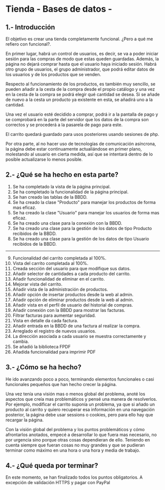 # Tienda - Bases de datos -
## 1.- Introducción
El objetivo es crear una tienda completamente funcional. ¿Pero a qué me refiero con funcional?. 

En primer lugar, habrá un control de usuarios, es decir, se va a poder iniciar sesión para las compras de modo que estas queden guardadas. Además, la página no dejará comprar hasta que el usuario haya iniciado sesión. Habrá otro grupo de usuarios, el grupo administrador, que podrá editar datos de los usuarios y de los productos que se venden.

Respecto al funcionamiento de los productos, es también muy sencillo, se pueden añadir a la cesta de la compra desde el propio catálogo y una vez en la cesta de la compra se podrá elegir qué cantidad se desea. Si se añade de nuevo a la cesta un producto ya existente en esta, se añadirá uno a la cantidad.

Una vez el usuario esté decidido a comprar, podrá ir a la pantalla de pago y se comprobará en la parte del servidor que los datos de la compra son correctos y se procederá a la pasarela de pago para este. 

El carrito quedará guardado para usos posteriores usando sesiones de php. 

Por otra parte, al no hacer uso de tecnologías de comunicación asíncrona, la página debe estar continuamente actualiándose en primer plano, molestando al usuario en cierta medida, así que se intentará dentro de lo posible actualizarse lo menos posible. 


## 2.- ¿Qué se ha hecho en esta parte?
1. Se ha completado la vista de la página principal.
2. Se ha completado la funcionalidad de la página principal. 
3. Se han creado las tablas de la BBDD.
4. Se ha creado la clase "Producto" para manejar los productos de forma mas eficaz.
5. Se ha creado la clase "Usuario" para manejar los usuarios de forma mas eficaz.
6. Se ha creado una clase para la conexión con la BBDD.
7. Se ha creado una clase para la gestión de los datos de tipo Producto recibidos de la BBDD.
8. Se ha creado una clase para la gestión de los datos de tipo Usuario recibidos de la BBDD.
----------
9. Funcionalidad del carrito completada al 100%.
10. Vista del carrito completada al 100%.
11. Creada sección del usuario para que modifique sus datos.
12. Añadir selector de cantidades a cada producto del carrito.
13. Añadir funcionalidad de eliminar en el carrito.
14. Mejorar vista del carrito.
15. Añadir vista de la administración de productos.
16. Añadir opción de insertar productos desde la web al admin.
17. Añadir opción de eliminar productos desde la web al admin.
18. Añadir vista en el perfil de usuario del historial de compras.
19. Añadir conexión con la BBDD para mostrar las facturas.
20. Filtrar facturas para aumentar seguridad.
21. Vista en detalle da cada factura.
22. Añadir entrada en la BBDD de una factura al realizar la compra.
23. Arreglado el registro de nuevos usuarios.
24. La dirección asociada a cada usuario se muestra correctamente y cambia.
25. Se añadió la biblioteca FPDF
26. Añadida funcionalidad para imprimir PDF


## 3.- ¿Cómo se ha hecho?
He ido avanzando poco a poco, terminando elementos funcionales o casi funcionales pequeños que han hecho crecer la página. 

Una vez tenía una visión mas o menos global del problema, anoté los aspectos que creía mas problemáticos y pensé una manera de resolverlos. Por ejemplo, modificar el carrito suponía un problema, ya que si añado un producto al carrito y quiero recuperar esa información en una navegación posterior, la página debe usar sessions o cookies, pero para ello hay que recargar la página.

Con la visión global del problema y los puntos problemáticos y cómo afrontarlos anotados, empecé a desarrollar lo que fuera mas necesario, no por urgencia sino porque otras cosas dependieran de ello. Teniendo en cuenta siempre que fueran cosas no muy grandes y que se pudieran terminar como máximo en una hora o una hora y media de trabajo.


## 4.- ¿Qué queda por terminar?
En este momento, se han finalizado todos los puntos obligatorios. A excepción de validación HTTPS y pagar con PayPal


